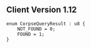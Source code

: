 ## Client Version 1.12

```rust,ignore
enum CorpseQueryResult : u8 {
    NOT_FOUND = 0;    
    FOUND = 1;    
}

```
